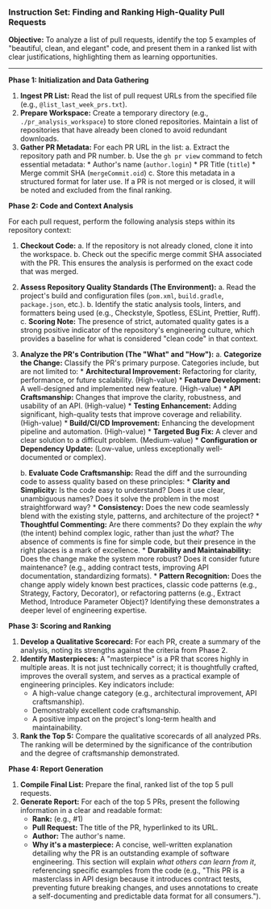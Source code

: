 ### **Instruction Set: Finding and Ranking High-Quality Pull Requests**

**Objective:** To analyze a list of pull requests, identify the top 5 examples of "beautiful, clean, and elegant" code, and present them in a ranked list with clear justifications, highlighting them as learning opportunities.

---

**Phase 1: Initialization and Data Gathering**

1.  **Ingest PR List:** Read the list of pull request URLs from the specified file (e.g., `@list_last_week_prs.txt`).
2.  **Prepare Workspace:** Create a temporary directory (e.g., `./pr_analysis_workspace`) to store cloned repositories. Maintain a list of repositories that have already been cloned to avoid redundant downloads.
3.  **Gather PR Metadata:** For each PR URL in the list:
    a. Extract the repository path and PR number.
    b. Use the `gh pr view` command to fetch essential metadata:
        *   Author's name (`author.login`)
        *   PR Title (`title`)
        *   Merge commit SHA (`mergeCommit.oid`)
    c. Store this metadata in a structured format for later use. If a PR is not merged or is closed, it will be noted and excluded from the final ranking.

**Phase 2: Code and Context Analysis**

For each pull request, perform the following analysis steps within its repository context:

1.  **Checkout Code:**
    a. If the repository is not already cloned, clone it into the workspace.
    b. Check out the specific merge commit SHA associated with the PR. This ensures the analysis is performed on the exact code that was merged.

2.  **Assess Repository Quality Standards (The Environment):**
    a. Read the project's build and configuration files (`pom.xml`, `build.gradle`, `package.json`, etc.).
    b. Identify the static analysis tools, linters, and formatters being used (e.g., Checkstyle, Spotless, ESLint, Prettier, Ruff).
    c. **Scoring Note:** The presence of strict, automated quality gates is a strong positive indicator of the repository's engineering culture, which provides a baseline for what is considered "clean code" in that context.

3.  **Analyze the PR's Contribution (The "What" and "How"):**
    a. **Categorize the Change:** Classify the PR's primary purpose. Categories include, but are not limited to:
        *   **Architectural Improvement:** Refactoring for clarity, performance, or future scalability. (High-value)
        *   **Feature Development:** A well-designed and implemented new feature. (High-value)
        *   **API Craftsmanship:** Changes that improve the clarity, robustness, and usability of an API. (High-value)
        *   **Testing Enhancement:** Adding significant, high-quality tests that improve coverage and reliability. (High-value)
        *   **Build/CI/CD Improvement:** Enhancing the development pipeline and automation. (High-value)
        *   **Targeted Bug Fix:** A clever and clear solution to a difficult problem. (Medium-value)
        *   **Configuration or Dependency Update:** (Low-value, unless exceptionally well-documented or complex).

    b. **Evaluate Code Craftsmanship:** Read the diff and the surrounding code to assess quality based on these principles:
        *   **Clarity and Simplicity:** Is the code easy to understand? Does it use clear, unambiguous names? Does it solve the problem in the most straightforward way?
        *   **Consistency:** Does the new code seamlessly blend with the existing style, patterns, and architecture of the project?
        *   **Thoughtful Commenting:** Are there comments? Do they explain the *why* (the intent) behind complex logic, rather than just the *what*? The absence of comments is fine for simple code, but their presence in the right places is a mark of excellence.
        *   **Durability and Maintainability:** Does the change make the system more robust? Does it consider future maintenance? (e.g., adding contract tests, improving API documentation, standardizing formats).
        *   **Pattern Recognition:** Does the change apply widely known best practices, classic code patterns (e.g., Strategy, Factory, Decorator), or refactoring patterns (e.g., Extract Method, Introduce Parameter Object)? Identifying these demonstrates a deeper level of engineering expertise.

**Phase 3: Scoring and Ranking**

1.  **Develop a Qualitative Scorecard:** For each PR, create a summary of the analysis, noting its strengths against the criteria from Phase 2.
2.  **Identify Masterpieces:** A "masterpiece" is a PR that scores highly in multiple areas. It is not just technically correct; it is thoughtfully crafted, improves the overall system, and serves as a practical example of engineering principles. Key indicators include:
    *   A high-value change category (e.g., architectural improvement, API craftsmanship).
    *   Demonstrably excellent code craftsmanship.
    *   A positive impact on the project's long-term health and maintainability.
3.  **Rank the Top 5:** Compare the qualitative scorecards of all analyzed PRs. The ranking will be determined by the significance of the contribution and the degree of craftsmanship demonstrated.

**Phase 4: Report Generation**

1.  **Compile Final List:** Prepare the final, ranked list of the top 5 pull requests.
2.  **Generate Report:** For each of the top 5 PRs, present the following information in a clear and readable format:
    *   **Rank:** (e.g., #1)
    *   **Pull Request:** The title of the PR, hyperlinked to its URL.
    *   **Author:** The author's name.
    *   **Why it's a masterpiece:** A concise, well-written explanation detailing why the PR is an outstanding example of software engineering. This section will explain *what others can learn from it*, referencing specific examples from the code (e.g., "This PR is a masterclass in API design because it introduces contract tests, preventing future breaking changes, and uses annotations to create a self-documenting and predictable data format for all consumers.").
